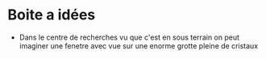 # Boite a idées

- Dans le centre de recherches vu que c'est en sous terrain on peut imaginer une fenetre avec vue sur une enorme grotte pleine de cristaux
